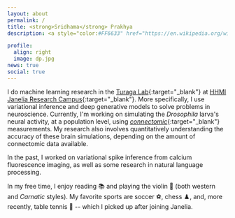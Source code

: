 ```yaml
---
layout: about
permalink: /
title: <strong>Sridhama</strong> Prakhya
description: <a style="color:#FF6633" href="https://en.wikipedia.org/wiki/International_Alphabet_of_Sanskrit_Transliteration" target="_blank">IAST:</a> śrī-dhā-ma pra-khya <audio id="pronunciation"><source src="assets/audio/translate_tts.mp3" type="audio/mpeg"></audio><a class="fas fa-volume-up" alt=" pronunciation generated using Google Translate" onclick="pronounceName()"></a><script>var x = document.getElementById("pronunciation");function pronounceName(){x.play();}</script>

profile:
  align: right
  image: dp.jpg
news: true
social: true
---
```

I do machine learning research in the [Turaga Lab](https://www.janelia.org/lab/turaga-lab){:target="_blank"} at [HHMI Janelia Research Campus](https://www.janelia.org){:target="_blank"}. More specifically, I use variational inference and deep generative models to solve problems in neuroscience. Currently, I'm working on simulating the _Drosophila_ larva's neural activity, at a population level, using [_connectomic_](https://en.wikipedia.org/wiki/Connectome){:target="_blank"} measurements. My research also involves quantitatively understanding the accuracy of these brain simulations, depending on the amount of connectomic data available.

In the past, I worked on variational spike inference from calcium fluorescence imaging, as well as some research in natural language processing.

In my free time, I enjoy reading 📚 and playing the violin 🎻 (both western and _Carnatic_ styles). My favorite sports are soccer ⚽, chess ♟️, and, more recently, table tennis 🏓 -- which I picked up after joining Janelia.